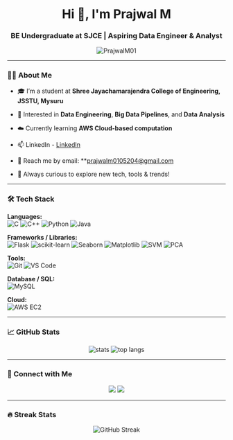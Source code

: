 <h1 align="center">Hi 👋, I'm Prajwal M</h1>
<h3 align="center">BE Undergraduate at SJCE | Aspiring Data Engineer & Analyst</h3>

<p align="center">
  <img src="https://komarev.com/ghpvc/?username=PrajwalM01&label=Profile%20views&color=0e75b6&style=flat" alt="PrajwalM01" />
</p>

---

### 👨‍💻 About Me

- 🎓 I’m a student at **Shree Jayachamarajendra College of Engineering, JSSTU, Mysuru**
- 👀 Interested in **Data Engineering**, **Big Data Pipelines**, and **Data Analysis**
- ☁️ Currently learning **AWS Cloud-based computation**
- 📫 LinkedIn - [LinkedIn](https://www.linkedin.com/in/prajwal-m-61948a319)  
- 📧 Reach me by email: **prajwalm0105204@gmail.com

- 🧠 Always curious to explore new tech, tools & trends!

---

### 🛠 Tech Stack

**Languages:**  
![C](https://img.shields.io/badge/C-00599C?style=flat&logo=c&logoColor=white)
![C++](https://img.shields.io/badge/C++-00599C?style=flat&logo=cplusplus&logoColor=white)
![Python](https://img.shields.io/badge/Python-3776AB?style=flat&logo=python&logoColor=white)
![Java](https://img.shields.io/badge/Java-ED8B00?style=flat&logo=java&logoColor=white)

**Frameworks / Libraries:**  
![Flask](https://img.shields.io/badge/Flask-000000?style=flat&logo=flask&logoColor=white)
![scikit-learn](https://img.shields.io/badge/scikit--learn-F7931E?style=flat&logo=scikit-learn&logoColor=white)
![Seaborn](https://img.shields.io/badge/Seaborn-3776AB?style=flat&logo=python&logoColor=white)
![Matplotlib](https://img.shields.io/badge/Matplotlib-11557C?style=flat&logo=python&logoColor=white)
![SVM](https://img.shields.io/badge/SVM-Informative?style=flat&logo=scikit-learn)
![PCA](https://img.shields.io/badge/PCA-Statistical?style=flat&logo=python)

**Tools:**  
![Git](https://img.shields.io/badge/Git-F05032?style=flat&logo=git&logoColor=white)
![VS Code](https://img.shields.io/badge/VSCode-007ACC?style=flat&logo=visual-studio-code&logoColor=white)

**Database / SQL:**  
![MySQL](https://img.shields.io/badge/MySQL-00000F?style=flat&logo=mysql&logoColor=white)

**Cloud:**  
![AWS EC2](https://img.shields.io/badge/AWS-EC2-orange?style=flat&logo=amazonaws&logoColor=white)

---

### 📈 GitHub Stats

<p align="center">
  <img src="https://github-readme-stats.vercel.app/api?username=PrajwalM01&show_icons=true&theme=radical" alt="stats" />
  <img src="https://github-readme-stats.vercel.app/api/top-langs/?username=PrajwalM01&layout=compact&theme=radical" alt="top langs" />
</p>


---

### 🔗 Connect with Me

<p align="center">
  <a href="https://www.linkedin.com/in/prajwal-m-61948a319" target="_blank"><img src="https://img.shields.io/badge/LinkedIn-blue?style=flat&logo=linkedin&logoColor=white" /></a>
  <a href="mailto:prajwalm0105204mail@gmail.com"><img src="https://img.shields.io/badge/Gmail-D14836?style=flat&logo=gmail&logoColor=white" /></a>
</p>

---

### 🔥 Streak Stats

<p align="center">
  <img src="https://streak-stats.demolab.com/?user=PrajwalM01&theme=tokyonight" alt="GitHub Streak" />
</p>



